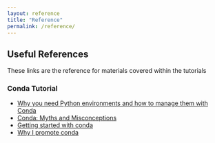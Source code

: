 ```yaml
---
layout: reference
title: "Reference"
permalink: /reference/
---
```


## Useful References

These links are the reference for materials covered within the tutorials

### Conda Tutorial

- [Why you need Python environments and how to manage them with Conda](https://medium.freecodecamp.org/why-you-need-python-environments-and-how-to-manage-them-with-conda-85f155f4353c)
- [Conda: Myths and Misconceptions](https://jakevdp.github.io/blog/2016/08/25/conda-myths-and-misconceptions/)
- [Getting started with conda](https://conda.io/docs/user-guide/getting-started.html)
- [Why I promote conda](https://technicaldiscovery.blogspot.com/2013/12/why-i-promote-conda.html)
